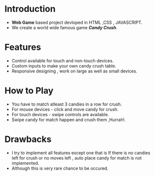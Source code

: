 # Introduction
- **Web Game** based project devloped in HTML ,CSS , JAVASCRIPT.
- We create a world wide famous game ***Candy Crush***.

# Features
- Control available for touch and non-touch devices.
- Custom inputs to make your own candy crush table.
- Responsive designing , work on large as well as small devices.

# How to Play
- You have to match atleast 3 candies in a row for crush.
- For mouse devices - click and move candy for crush.
- For touch devices - swipe controls are available.
- Swipe candy for match happen and crush them ,Hurrah!.

# Drawbacks
- I try to implement all features except one that is If there is no candies left for crush or no moves left , auto place candy for match is not implemented.
- Although this is very rare chance to be occured.
 
